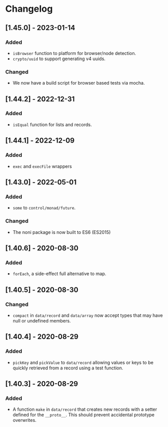 # Changelog

## [1.45.0] - 2023-01-14

### Added
- `isBrowser`   function to platform for browser/node detection.
- `crypto/uuid` to support generating v4 uuids.

### Changed
- We now have a build script for browser based tests via mocha.

## [1.44.2] - 2022-12-31

### Added
- `isEqual` function for lists and records.

## [1.44.1] - 2022-12-09

### Added
- `exec` and `execFile` wrappers

## [1.43.0] - 2022-05-01

### Added
- `some` to `control/monad/future`.

### Changed
- The noni package is now built to ES6 (ES2015)

## [1.40.6] - 2020-08-30

### Added

- `forEach`, a side-effect full alternative to map.

## [1.40.5] - 2020-08-30

### Changed
- `compact` in `data/record` and `data/array` now accept types that may have
null or undefined members.

## [1.40.4] - 2020-08-29

### Added

- `pickKey` and `pickValue` to `data/record` allowing values or keys to be
quickly retrieved from a record using a test function.

## [1.40.3] - 2020-08-29

### Added 

- A function `make` in `data/record` that creates new records with a setter
defined for the `__proto__`. This should prevent accidental prototype 
overwrites.
